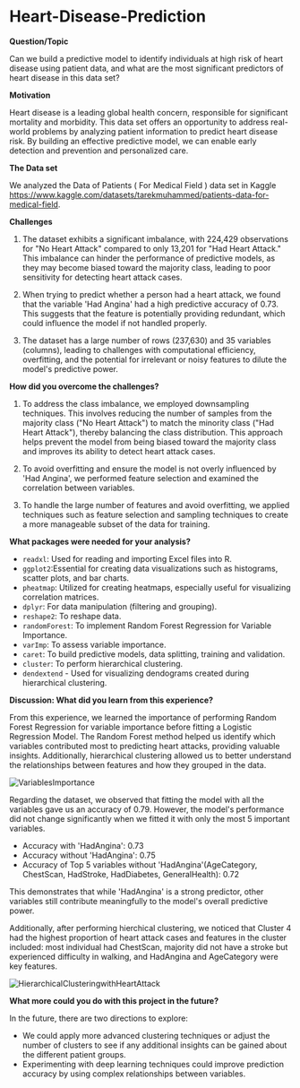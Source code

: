 # Heart-Disease-Prediction

**Question/Topic**

Can we build a predictive model to identify individuals at high risk of heart disease using patient data, and what are the most significant predictors of heart disease in this data set?

**Motivation**

Heart disease is a leading global health concern, responsible for significant mortality and morbidity. This data set offers an opportunity to address real-world problems by analyzing patient information to predict heart disease risk. By building an effective predictive model, we can enable early detection and prevention and personalized care.

**The Data set**

We analyzed the Data of Patients ( For Medical Field ) data set in Kaggle <https://www.kaggle.com/datasets/tarekmuhammed/patients-data-for-medical-field>.

**Challenges**

1.  The dataset exhibits a significant imbalance, with 224,429 observations for "No Heart Attack" compared to only 13,201 for "Had Heart Attack." This imbalance can hinder the performance of predictive models, as they may become biased toward the majority class, leading to poor sensitivity for detecting heart attack cases.

2.  When trying to predict whether a person had a heart attack, we found that the variable 'Had Angina' had a high predictive accuracy of 0.73. This suggests that the feature is potentially providing redundant, which could influence the model if not handled properly.

3.  The dataset has a large number of rows (237,630) and 35 variables (columns), leading to challenges with computational efficiency, overfitting, and the potential for irrelevant or noisy features to dilute the model's predictive power.

**How did you overcome the challenges?**

1.  To address the class imbalance, we employed downsampling techniques. This involves reducing the number of samples from the majority class ("No Heart Attack") to match the minority class ("Had Heart Attack"), thereby balancing the class distribution. This approach helps prevent the model from being biased toward the majority class and improves its ability to detect heart attack cases.

2.  To avoid overfitting and ensure the model is not overly influenced by 'Had Angina', we performed feature selection and examined the correlation between variables.

3.  To handle the large number of features and avoid overfitting, we applied techniques such as feature selection and sampling techniques to create a more manageable subset of the data for training.

**What packages were needed for your analysis?**

-   `readxl`: Used for reading and importing Excel files into R.
-   `ggplot2`:Essential for creating data visualizations such as histograms, scatter plots, and bar charts.
-   `pheatmap`: Utilized for creating heatmaps, especially useful for visualizing correlation matrices.
-   `dplyr`: For data manipulation (filtering and grouping).
-   `reshape2`: To reshape data.
-   `randomForest`: To implement Random Forest Regression for Variable Importance.
-   `varImp`: To assess variable importance.
-   `caret`: To build predictive models, data splitting, training and validation.
-   `cluster`: To perform hierarchical clustering.
-   `dendextend` - Used for visualizing dendograms created during hierarchical clustering.

**Discussion: What did you learn from this experience?**

From this experience, we learned the importance of performing Random Forest Regression for variable importance before fitting a Logistic Regression Model. The Random Forest method helped us identify which variables contributed most to predicting heart attacks, providing valuable insights. Additionally, hierarchical clustering allowed us to better understand the relationships between features and how they grouped in the data.

![VariablesImportance](https://github.com/user-attachments/assets/d3191b51-6e5e-42a6-961a-910277949230)


Regarding the dataset, we observed that fitting the model with all the variables gave us an accuracy of 0.79. However, the model's performance did not change significantly when we fitted it with only the most 5 important variables.

-   Accuracy with 'HadAngina': 0.73
-   Accuracy without 'HadAngina': 0.75
-   Accuracy of Top 5 variables without 'HadAngina'(AgeCategory, ChestScan, HadStroke, HadDiabetes, GeneralHealth): 0.72

This demonstrates that while 'HadAngina' is a strong predictor, other variables still contribute meaningfully to the model's overall predictive power.

Additionally, after performing hierchical clustering, we noticed that Cluster 4 had the highest proportion of heart attack cases and features in the cluster included: most individual had ChestScan, majority did not have a stroke but experienced difficulty in walking, and HadAngina and AgeCategory were key features.

![HierarchicalClusteringwithHeartAttack](https://github.com/user-attachments/assets/aca80a76-6e81-422f-a25c-d466dfdbf0a6)


**What more could you do with this project in the future?**

In the future, there are two directions to explore:

-   We could apply more advanced clustering techniques or adjust the number of clusters to see if any additional insights can be gained about the different patient groups.
-   Experimenting with deep learning techniques could improve prediction accuracy by using complex relationships between variables.
